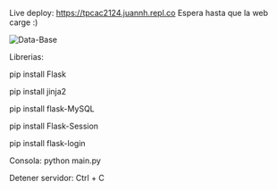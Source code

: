 Live deploy: https://tpcac2124.juannh.repl.co Espera hasta que la web carge :)

![Data-Base](https://lh3.googleusercontent.com/M12az3G-aYPYpDLe4j_WXaWO-TP1bVO6rc6BTD47tX2Q_rYBfyzJTdj0T9PRMojIz0oVLqWCu2eILgriF5EF52QezsD6Vvia2wDKUhWU7-KDrXMrjCkgjxxUxE7dMia9mTIpUYc8hBbKkiyOlXDvgfjHKU4WYDASzbxg0Ddc8h9XqeE39-4a1krnPNgZUH7V7uWeP7szTSfi2iwslSu56i6iudwvwPeJZTP5Yb6Mi-v03PGrQBeAqYTWD826EwnBSD8M-Ck48vQOGs3q7t9ewLEL3_e7H0McnlAb3fTg2gQygMyZMQBbkR8nLAB7PtOnoPPWWRy9xvJ6jo56P41HaPIA5-dyaOraAh0ZRaL-YD6GxTa7uAgxUerhzdtFUcqY3FMekGlaLfO_NuLy7fwkyYsa6vQtnvOm0vPY-bZoXKgNzd2f1OeFLiVLXyXjjDNZhD-oapz8Kqsr-mN0yk8-Qauasm2vKUz3OxFpTvcx29mwatmonImJ7Awtvc_Ub9XUJiX2dglX1IurSp01sg0VOEoDAHxwS9KwPwS6PmXZ-7IxMiR4S3x_sN3V9Y37nuQiCDxDxmj8gl4Jq9Hx2VpBAiwTyUYIi5Jh5TR6jETxRv0e_dxR6byQ25yXGF_z1xoMrWtTpQ_T_wCfdKCta0LnEALQi0Rid_cBDJfcCf3PlembpLcXW4XnjNq5jQVaYY9YCg9bfaIYyPFdp1Ydj1JeuCg=w449-h379-no?authuser=0)

Librerias:

pip install Flask

pip install  jinja2

pip install flask-MySQL

pip install Flask-Session

pip install flask-login

Consola:
python main.py

Detener servidor:
Ctrl + C 
